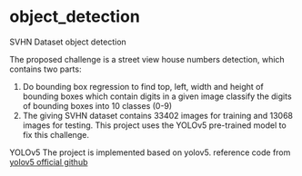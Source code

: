 # object_detection

SVHN Dataset object detection

The proposed challenge is a street view house numbers detection, which contains two parts:

1. Do bounding box regression to find top, left, width and height of bounding boxes which contain digits in a given image
classify the digits of bounding boxes into 10 classes (0-9)
2. The giving SVHN dataset contains 33402 images for training and 13068 images for testing. This project uses the YOLOv5 pre-trained model to fix this challenge.

YOLOv5
The project is implemented based on yolov5.
reference code from [yolov5 official github](https://github.com/ultralytics/yolov5)
